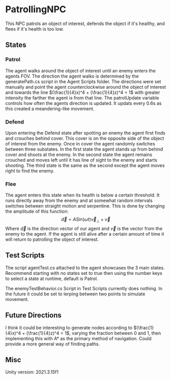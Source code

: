 # PatrollingNPC
This NPC patrols an object of interest, defends the object if it's healthy, and flees if it's health is too low.

## States
### Patrol
The agent walks around the object of interest until an enemy enters the agents FOV. The direction the agent walks is determined by the generatePath.cs script in the Agent Scripts folder. The directions were set manually and point the agent counterclockwise around the object of interest and towards the line $(\frac{1}{4}x)^4 + (\frac{1}{4}z)^4 = 1$ with greater intensity the farther the agent is from that line. The patrolUpdate variable controls how often the agents direction is updated. It updats every 0.6s as this created a meandering-like movement.
### Defend
Upon entering the Defend state after spotting an enemy the agent first finds and crouches behind cover. This cover is on the opposite side of the object of interest from the enemy. Once in cover the agent randomly switches between three substates. In the first state the agent stands up from behind cover and shoots at the enemy. In the second state the agent remains crouched and moves left until it has line of sight to the enemy and starts shooting. The third state is the same as the second except the agent moves right to find the enemy.
### Flee
The agent enters this state when its health is below a certain threshold. It runs directly away from the enemy and at somewhat random intervals switches between straight motion and serpentine. This is done by changing the amplitude of this function:
$$\vec{d} = A Sin(\omega t) \vec{v}_{\perp} + \vec{v}$$
Where $\vec{d}$ is the direction vector of our agent and $\vec{v}$ is the vector from the enemy to the agent. If the agent is still alive after a certain amount of time it will return to patrolling the object of interest.
## Test Scripts
The script agentTest.cs attached to the agent showcases the 3 main states. Recommend starting with no states set to true then using the number keys to select a state at runtime, default is Patrol.

The enemyTestBehavior.cs Script in Test Scripts currently does nothing. In the future it could be set to lerping between two points to simulate movement.
## Future Directions
I think it could be interesting to generate nodes according to $(\frac{1}{4}x)^4 + (\frac{1}{4}z)^4 = 1$, varying the fraction between 0 and 1, then implementing this with A* as the primary method of navigation. Could provide a more general way of finding paths.
## Misc
Unity version: 2021.3.15f1
